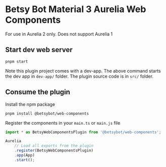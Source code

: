 # Betsy Bot Material 3 Aurelia Web Components
For use in Aurelia 2 only. Does not support Aurelia 1

## Start dev web server

    pnpm start

Note this plugin project comes with a dev-app. The above command starts the dev app in `dev-app/` folder. The plugin source code is in `src/` folder.

## Consume the plugin

Install the npm package

    pnpm install @betsybot/web-components

Register the components in your `main.ts` or `main.js` file
```js
import * as BetsyWebComponentsPlugin from '@betsybot/web-components';

Aurelia
    // Load all exports from the plugin
    .register(BetsyWebComponentsPlugin)
    .app(App)
    .start();
```
